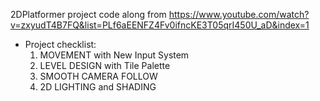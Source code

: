 2DPlatformer project code along from https://www.youtube.com/watch?v=zxyudT4B7FQ&list=PLf6aEENFZ4Fv0ifncKE3T05qrI450U_aD&index=1
- Project checklist:
  1) MOVEMENT with New Input System
  2) LEVEL DESIGN with Tile Palette
  3) SMOOTH CAMERA FOLLOW
  4) 2D LIGHTING and SHADING
